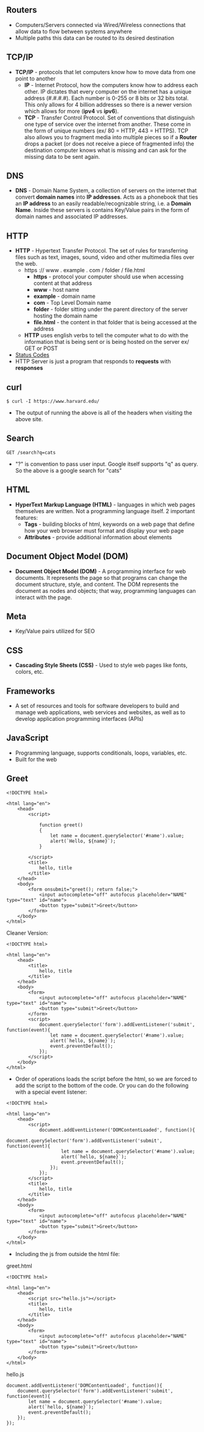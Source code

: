## Routers
- Computers/Servers connected via Wired/Wireless connections that allow data to flow between systems anywhere
- Multiple paths this data can be routed to its desired destination

## TCP/IP
- **TCP/IP** - protocols that let computers know how to move data from one point to another
  - **IP** - Internet Protocol, how the computers know how to address each other. IP dictates that every computer on the internet has a unique address (#.#.#.#). Each number is 0-255 or 8 bits or 32 bits total. This only allows for 4 billion addresses so there is a newer version which allows for more (**ipv4** vs **ipv6**).
  - **TCP** - Transfer Control Protocol. Set of conventions that distinguish one type of service over the internet from another. These come in the form of unique numbers (ex/ 80 = HTTP, 443 = HTTPS). TCP also allows you to fragment media into multiple pieces so if a **Router** drops a packet (or does not receive a piece of fragmented info) the destination computer knows what is missing and can ask for the missing data to be sent again.

## DNS
- **DNS** - Domain Name System, a collection of servers on the internet that convert **domain names** into **IP addresses**. Acts as a phonebook that ties an **IP address** to an easily readable/recognizable string, i.e. a **Domain Name**. Inside these servers is contains Key/Value pairs in the form of domain names and associated IP addresses.

## HTTP
- **HTTP** - Hypertext Transfer Protocol. The set of rules for transferring files such as text, images, sound, video and other multimedia files over the web.
  - https :// www . example . com / folder / file.html
    - **https** - protocol your computer should use when accessing content at that address
    - **www** - host name
    - **example** - domain name
    - **com** - Top Level Domain name
    - **folder** - folder sitting under the parent directory of the server hosting the domain name
    - **file.html** - the content in that folder that is being accessed at the address
  - **HTTP** uses english verbs to tell the computer what to do with the information that is being sent or is being hosted on the server ex/ GET or POST
- [Status Codes](https://developer.mozilla.org/en-US/docs/Web/HTTP/Status)
- HTTP Server is just a program that responds to **requests** with **responses**

## curl

```
$ curl -I https://www.harvard.edu/
```

- The output of running the above is all of the headers when visiting the above site.

## Search
```
GET /search?q=cats
```
- "?" is convention to pass user input. Google itself supports "q" as query. So the above is a google search for "cats"

## HTML
- **HyperText Markup Language (HTML)** - languages in which web pages themselves are written. Not a programming language itself. 2 important features:
	- **Tags** - building blocks of html, keywords on a web page that define how your web browser must format and display your web page
	- **Attributes** - provide additional information about elements

## Document Object Model (DOM)
- **Document Object Model (DOM)** - A programming interface for web documents. It represents the page so that programs can change the document structure, style, and content. The DOM represents the document as nodes and objects; that way, programming languages can interact with the page.

## Meta
- Key/Value pairs utilized for SEO

## CSS
- **Cascading Style Sheets (CSS)** - Used to style web pages like fonts, colors, etc.

## Frameworks
- A set of resources and tools for software developers to build and manage web applications, web services and websites, as well as to develop application programming interfaces (APIs)

## JavaScript
- Programming language, supports conditionals, loops, variables, etc.
- Built for the web

## Greet
```
<!DOCTYPE html>

<html lang="en">
	<head>
		<script>

			function greet()
			{
				let name = document.querySelector('#name').value;
				alert(`Hello, ${name}`);
			}

		</script>
		<title>
			hello, title
		</title>
	</head>
	<body>
		<form onsubmit="greet(); return false;">
			<input autocomplete="off" autofocus placeholder="NAME" type="text" id="name">
			<button type="submit">Greet</button>
		</form>
	</body>
</html>
```

Cleaner Version:
```
<!DOCTYPE html>

<html lang="en">
	<head>
		<title>
			hello, title
		</title>
	</head>
	<body>
		<form>
			<input autocomplete="off" autofocus placeholder="NAME" type="text" id="name">
			<button type="submit">Greet</button>
		</form>
		<script>
			document.querySelector('form').addEventListener('submit', function(event){
				let name = document.querySelector('#name').value;
				alert(`hello, ${name}`);
				event.preventDefault();
			});
		</script>
	</body>
</html>
```
- Order of operations loads the script before the html, so we are forced to add the script to the bottom of the code. Or you can do the following with a special event listener:
```
<!DOCTYPE html>

<html lang="en">
	<head>
		<script>
			document.addEventListener('DOMContentLoaded', function(){
				document.querySelector('form').addEventListener('submit', function(event){
					let name = document.querySelector('#name').value;
					alert(`hello, ${name}`);
					event.preventDefault();
				});				
			});
		</script>
		<title>
			hello, title
		</title>
	</head>
	<body>
		<form>
			<input autocomplete="off" autofocus placeholder="NAME" type="text" id="name">
			<button type="submit">Greet</button>
		</form>
	</body>
</html>
```

- Including the js from outside the html file:

greet.html
```
<!DOCTYPE html>

<html lang="en">
	<head>
		<script src="hello.js"></script>
		<title>
			hello, title
		</title>
	</head>
	<body>
		<form>
			<input autocomplete="off" autofocus placeholder="NAME" type="text" id="name">
			<button type="submit">Greet</button>
		</form>
	</body>
</html>
```
hello.js
```
document.addEventListener('DOMContentLoaded', function(){
	document.querySelector('form').addEventListener('submit', function(event){
		let name = document.querySelector('#name').value;
		alert(`hello, ${name}`);
		event.preventDefault();
	});				
});
```
